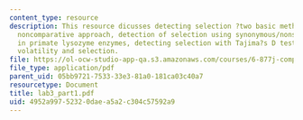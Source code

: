 ```yaml
---
content_type: resource
description: This resource dicusses detecting selection ?two basic methods and a new,
  noncomparative approach, detection of selection using synonymous/nonsynonymous ratios
  in primate lysozyme enzymes, detecting selection with Tajima?s D test, and codon
  volatility and selection.
file: https://ol-ocw-studio-app-qa.s3.amazonaws.com/courses/6-877j-computational-evolutionary-biology-fall-2005/4952a99752320daea5a2c304c57592a9_lab3_part1.pdf
file_type: application/pdf
parent_uid: 05bb9721-7533-33e3-81a0-181ca03c40a7
resourcetype: Document
title: lab3_part1.pdf
uid: 4952a997-5232-0dae-a5a2-c304c57592a9
---
```

